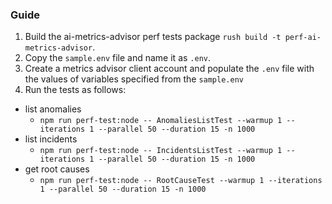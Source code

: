 ### Guide

1. Build the ai-metrics-advisor perf tests package `rush build -t perf-ai-metrics-advisor`.
2. Copy the `sample.env` file and name it as `.env`.
3. Create a metrics advisor client account and populate the `.env` file with the values of variables specified from the `sample.env`
4. Run the tests as follows:

- list anomalies
  - `npm run perf-test:node -- AnomaliesListTest --warmup 1 --iterations 1 --parallel 50 --duration 15 -n 1000`
- list incidents
  - `npm run perf-test:node -- IncidentsListTest --warmup 1 --iterations 1 --parallel 50 --duration 15 -n 1000`
- get root causes
  - `npm run perf-test:node -- RootCauseTest --warmup 1 --iterations 1 --parallel 50 --duration 15 -n 1000`
